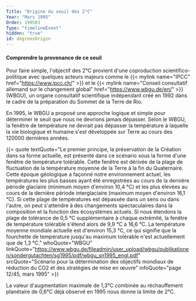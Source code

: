```yaml
---
Title: "Origine du seuil des 2°C"
Year: "Mars 1995"
Order: 199503
Type: "timelineEvent"
hidden: "true"
id: degreesOrigin
---
```


#### Comprendre la provenance de ce seuil

Pour faire simple, l'objectif des 2°C provient d'une coproduction scientifico-politique avec quelques acteurs majeurs comme le {{< mylink name="IPCC" href="https://www.ipcc.ch/" >}} et le {{< mylink name="Conseil consultatif allemand sur le changement global" href="https://www.wbgu.de/en/" >}} (WBGU), un organe consultatif scientifique indépendant créé en 1992 dans le cadre de la préparation du Sommet de la Terre de Rio.

En 1995, le WBGU a proposé une approche logique et simple pour déterminer le seuil que nous ne devrions jamais dépasser. Selon le WBGU, la fenêtre de température ne devrait pas dépasser la température à laquelle la vie biologique et humaine s'est développée sur Terre au cours des 120000 dernières années.

{{< quote textQuote="Le premier principe, la préservation de la Création dans sa forme actuelle, est présenté dans ce scénario sous la forme d'une fenêtre de température tolérable. Cette fenêtre est dérivée de la plage de fluctuation de la température moyenne de la Terre à la fin du Quaternaire. Cette époque géologique a façonné notre environnement actuel, les températures les plus basses ayant été enregistrées au cours de la dernière période glaciaire (minimum moyen d'environ 10,4 °C) et les plus élevées au cours de la dernière période interglaciaire (maximum moyen d'environ 16,1 °C). Si cette plage de températures est dépassée dans un sens ou dans l'autre, on peut s'attendre à des changements spectaculaires dans la composition et la fonction des écosystèmes actuels. Si nous étendons la plage de tolérance de 0,5 °C supplémentaire à chaque extrémité, la fenêtre de température tolérable s'étend alors de 9,9 °C à 16,6 °C. La température moyenne mondiale actuelle est d'environ 15,3 °C, ce qui signifie que la fourchette de température jusqu'au maximum tolérable n'est actuellement que de 1,3 °C." whoQuote="WBGU" linkQuote="https://www.wbgu.de/fileadmin/user_upload/wbgu/publikationen/sondergutachten/sg1995/pdf/wbgu_sn1995_engl.pdf" srcQuote="Scénario pour la détermination des objectifs mondiaux de réduction du CO2 et des stratégies de mise en œuvre" infoQuote="page 12/45, mars 1995" >}}

La valeur d'augmentation maximale de 1,3°C combinée au réchauffement planétaire de 0,6°C déjà observé en 1995 nous donne la limite de 2°C.